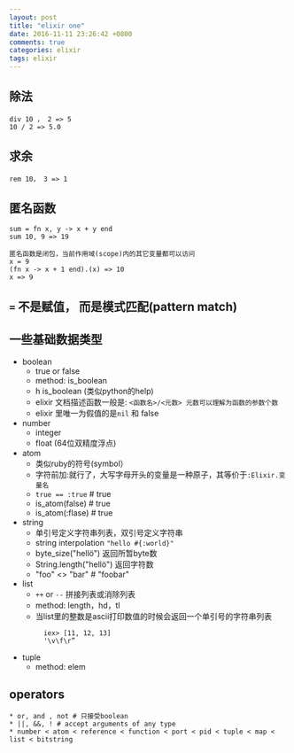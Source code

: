 ```yaml
---
layout: post
title: "elixir one"
date: 2016-11-11 23:26:42 +0800
comments: true
categories: elixir
tags: elixir
---
```

## 除法

    div 10 ， 2 => 5
    10 / 2 => 5.0

## 求余

    rem 10， 3 => 1

## 匿名函数

    sum = fn x, y -> x + y end
    sum 10, 9 => 19

    匿名函数是闭包，当前作用域(scope)内的其它变量都可以访问
    x = 9
    (fn x -> x + 1 end).(x) => 10
    x => 9


## `=` 不是赋值， 而是模式匹配(pattern match)  

## 一些基础数据类型
* boolean
    * true or false
    * method: is_boolean
    * h is_boolean (类似python的help)
    * elixir 文档描述函数一般是:
        `<函数名>/<元数>
        元数可以理解为函数的参数个数`
    * elixir 里唯一为假值的是`nil` 和 false
* number
    * integer
    * float (64位双精度浮点)
* atom
    * 类似ruby的符号(symbol）
    * 字符前加:就行了，大写字母开头的变量是一种原子，其等价于`:Elixir.变量名`
    * `true == :true` # true
    * is_atom(false) # true
    * is_atom(:flase) # true
*  string
    * 单引号定义字符串列表，双引号定义字符串
    *  string interpolation  `"hello #{:world}"`
    * byte_size("hellö") 返回所暂byte数
    * String.length("hellö") 返回字符数
    * "foo" <> "bar" # "foobar"
* list
    * `++` or `--` 拼接列表或消除列表
    * method: length，hd，tl
    * 当list里的整数是ascii打印数值的时候会返回一个单引号的字符串列表
       ```
         iex> [11, 12, 13]
         '\v\f\r”
       ```
- tuple
    * method: elem

## operators
    * or, and , not # 只接受boolean
    * ||, &&, ! # accept arguments of any type
    * number < atom < reference < function < port < pid < tuple < map < list < bitstring

